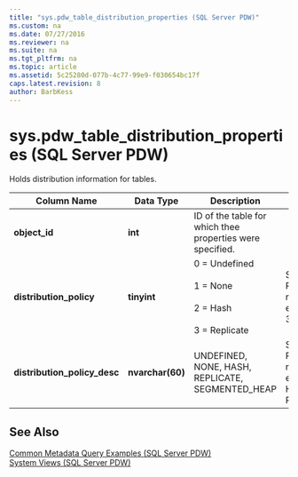 ```yaml
---
title: "sys.pdw_table_distribution_properties (SQL Server PDW)"
ms.custom: na
ms.date: 07/27/2016
ms.reviewer: na
ms.suite: na
ms.tgt_pltfrm: na
ms.topic: article
ms.assetid: 5c25280d-077b-4c77-99e9-f030654bc17f
caps.latest.revision: 8
author: BarbKess
---
```

# sys.pdw_table_distribution_properties (SQL Server PDW)
Holds distribution information for tables.  
  
|Column Name|Data Type|Description|Range|  
|---------------|-------------|---------------|---------|  
|**object_id**|**int**|ID of the table for which thee properties were specified.||  
|**distribution_policy**|**tinyint**|0 = Undefined<br /><br />1 = None<br /><br />2 = Hash<br /><br />3 = Replicate|SQL Server PDW returns either 2 or 3.|  
|**distribution_policy_desc**|**nvarchar(60)**|UNDEFINED, NONE, HASH, REPLICATE, SEGMENTED_HEAP|SQL Server PDW returns either HASH or REPLICATE.|  
  
## See Also  
[Common Metadata Query Examples &#40;SQL Server PDW&#41;](../../mpp/sqlpdw/common-metadata-query-examples-sql-server-pdw.md)  
[System Views &#40;SQL Server PDW&#41;](../../mpp/sqlpdw/system-views-sql-server-pdw.md)  
  
